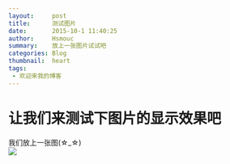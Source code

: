 ```yaml
---
layout:     post
title:      测试图片
date:       2015-10-1 11:40:25
author:     Hsmouc
summary:    放上一张图片试试吧
categories: Blog
thumbnail:  heart
tags:
 - 欢迎来我的博客
---
```

<h1>让我们来测试下图片的显示效果吧</h1>
<p>我们放上一张图(☆_☆)<br/>
<img src="http://ww4.sinaimg.cn/mw690/005WMcFzjw1ewlgqq7e28j31kw11xn62.jpg">
</p>
